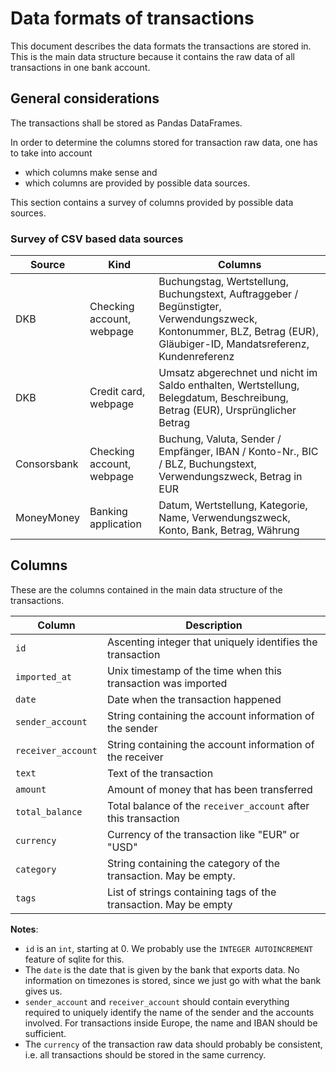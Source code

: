 # Data formats of transactions

This document describes the data formats the transactions are
stored in. This is the main data structure because it contains
the raw data of all transactions in one bank account.

## General considerations

The transactions shall be stored as Pandas DataFrames. 

In order to determine the columns stored for transaction raw 
data, one has to take into account

* which columns make sense and
* which columns are provided by possible data sources.

This section contains a survey of columns provided by possible
data sources.

### Survey of CSV based data sources

| Source  | Kind  | Columns  |
|---|---|---|
| DKB  | Checking account, webpage  | Buchungstag, Wertstellung, Buchungstext, Auftraggeber / Begünstigter, Verwendungszweck, Kontonummer, BLZ, Betrag (EUR), Gläubiger-ID, Mandatsreferenz, Kundenreferenz |
| DKB  | Credit card, webpage       | Umsatz abgerechnet und nicht im Saldo enthalten, Wertstellung, Belegdatum, Beschreibung, Betrag (EUR), Ursprünglicher Betrag  |
| Consorsbank  | Checking account, webpage | Buchung, Valuta, Sender / Empfänger, IBAN / Konto-Nr., BIC / BLZ, Buchungstext, Verwendungszweck, Betrag in EUR |
| MoneyMoney  | Banking application | Datum, Wertstellung, Kategorie, Name, Verwendungszweck, Konto, Bank, Betrag, Währung  |

## Columns

These are the columns contained in the main data structure
of the transactions.

| Column | Description |
|--------|-------------|
| `id` | Ascenting integer that uniquely identifies the transaction |
| `imported_at` | Unix timestamp of the time when this transaction was imported |
| `date` | Date when the transaction happened |
| `sender_account` | String containing the account information of the sender |
| `receiver_account` | String containing the account information of the receiver |
| `text` | Text of the transaction |
| `amount` | Amount of money that has been transferred |
| `total_balance` | Total balance of the `receiver_account` after this transaction |
| `currency` | Currency of the transaction like "EUR" or "USD" |
| `category` | String containing the category of the transaction. May be empty. |
| `tags` | List of strings containing tags of the transaction. May be empty |


**Notes**:

* `id` is an `int`, starting at 0. We probably use the `INTEGER AUTOINCREMENT` feature of sqlite for this.
* The `date` is the date that is given by the bank that exports data. No information on timezones is stored, since we just go with what the bank gives us.
* `sender_account` and `receiver_account` should contain everything required to uniquely identify the name of the sender and the accounts involved. For transactions inside Europe, the name and IBAN should be sufficient.
* The `currency` of the transaction raw data should probably be consistent, i.e. all transactions should be stored in the same currency.